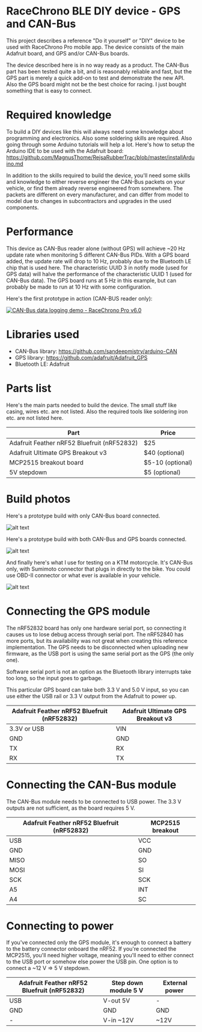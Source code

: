 # RaceChrono BLE DIY device - GPS and CAN-Bus

This project describes a reference "Do it yourself" or "DIY" device to be used with RaceChrono Pro mobile app. The device consists of the main Adafruit board, and GPS and/or CAN-Bus boards.

The device described here is in no way ready as a product. The CAN-Bus part has been tested quite a bit, and is reasonably reliable and fast, but the GPS part is merely a quick add-on to test and demonstrate the new API. Also the GPS board might not be the best choice for racing. I just bought something that is easy to connect.

# Required knowledge

To build a DIY devices like this will always need some knowledge about programming and electronics. Also some soldering skills are required. Also going through some Arduino tutorials will help a lot. Here's how to setup the Arduino IDE to be used with the Adafruit board: https://github.com/MagnusThome/RejsaRubberTrac/blob/master/installArduino.md

In addition to the skills required to build the device, you'll need some skills and knowledge to either reverse engineer the CAN-Bus packets on your vehicle, or find them already reverse engineered from somewhere. The packets are different on every manufacturer, and can differ from model to model due to changes in subcontractors and upgrades in the used components.

# Performance

This device as CAN-Bus reader alone (without GPS) will achieve ~20 Hz update rate when monitoring 5 different CAN-Bus PIDs. With a GPS board added, the update rate will drop to 10 Hz, probably due to the Bluetooth LE chip that is used here. The characteristic UUID 3 in notify mode (used for GPS data) will halve the performance of the characteristic UUID 1 (used for CAN-Bus data). The GPS board runs at 5 Hz in this example, but can probably be made to run at 10 Hz with some configuration.

Here's the first prototype in action (CAN-BUS reader only):

[![CAN-Bus data logging demo - RaceChrono Pro v6.0](http://img.youtube.com/vi/EplCcIsqzvg/0.jpg)](http://www.youtube.com/watch?v=EplCcIsqzvg "CAN-Bus data logging demo - RaceChrono Pro v6.0")

# Libraries used
* CAN-Bus library: https://github.com/sandeepmistry/arduino-CAN
* GPS library: https://github.com/adafruit/Adafruit_GPS
* Bluetooth LE: Adafruit

# Parts list

Here's the main parts needed to build the device. The small stuff like casing, wires etc. are not listed. Also the required tools like soldering iron etc. are not listed here.

Part | Price
----- | --------
Adafruit Feather nRF52 Bluefruit (nRF52832) | $25
Adafruit Ultimate GPS Breakout v3 | $40 (optional)
MCP2515 breakout board | $5-10 (optional)
5V stepdown | $5 (optional)

# Build photos

Here's a prototype build with only CAN-Bus board connected.

![alt text](../../../../blob/master/photos/proto-can-bus.jpg?raw=true)

Here's a prototype build with both CAN-Bus and GPS boards connected.

![alt text](../../../../blob/master/photos/proto-can-bus-gps.jpg?raw=true)

And finally here's what I use for testing on a KTM motorcycle. It's CAN-Bus only, with Sumimoto connector that plugs in directly to the bike. You could use OBD-II connector or what ever is available in your vehicle.

![alt text](../../../../blob/master/photos/built-can-bus.jpg?raw=true)

# Connecting the GPS module

The nRF52832 board has only one hardware serial port, so connecting it causes us to lose debug access through serial port. The nRF52840 has more ports, but its availability was not great when creating this reference implementation. The GPS needs to be disconnected when uploading new firmware, as the USB port is using the same serial port as the GPS (the only one).

Software serial port is not an option as the Bluetooth library interrupts take too long, so the input goes to garbage. 

This particular GPS board can take both 3.3 V and 5.0 V input, so you can use either the USB rail or 3.3 V output from the Adafruit to power up.

| Adafruit Feather nRF52 Bluefruit (nRF52832) | Adafruit Ultimate GPS Breakout v3
| --------------------------------------------------- | ---------------------------------------
| 3.3V or USB | VIN
| GND | GND
| TX | RX
| RX | TX

# Connecting the CAN-Bus module

The CAN-Bus module needs to be connected to USB power. The 3.3 V outputs are not sufficient, as the board requires 5 V.

| Adafruit Feather nRF52 Bluefruit (nRF52832) | MCP2515 breakout
| --------------------------------------------------- | -----------------------
| USB | VCC
| GND | GND
| MISO | SO
| MOSI | SI
| SCK | SCK
| A5 | INT
| A4 | SC

# Connecting to power

If you've connected only the GPS module, it's enough to connect a battery to the battery connector onboard the nRF52. If you're connected the MCP2515, you'll need higher voltage, meaning you'll need to either connect to the USB port or somehow else power the USB pin. One option is to connect a ~12 V => 5 V stepdown.

| Adafruit Feather nRF52 Bluefruit (nRF52832) | Step down module 5 V | External power
| --------------------------------------------------- | --------------------- | --------------------
| USB | V-out 5V | -
| GND | GND   | GND
| -   | V-in ~12V  | ~12V

